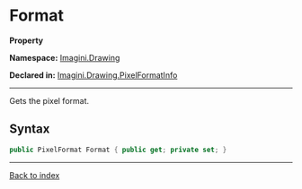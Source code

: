 # Format

**Property**

**Namespace:** [Imagini.Drawing](Imagini.Drawing.md)

**Declared in:** [Imagini.Drawing.PixelFormatInfo](Imagini.Drawing.PixelFormatInfo.md)

------



Gets the pixel format.


## Syntax

```csharp
public PixelFormat Format { public get; private set; }
```

------

[Back to index](index.md)